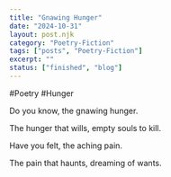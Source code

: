 ```yaml
---
title: "Gnawing Hunger"
date: "2024-10-31"
layout: post.njk
category: "Poetry-Fiction"
tags: ["posts", "Poetry-Fiction"]
excerpt: ""
status: ["finished", "blog"]
---
```


#Poetry #Hunger

Do you know,
the gnawing hunger.

The hunger that wills,
empty souls to kill.

Have you felt,
the aching pain.

The pain that haunts,
dreaming of wants.